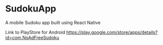 # SudokuApp
A mobile Sudoku app built using React Native 

Link to PlayStore for Android
https://play.google.com/store/apps/details?id=com.NoAdFreeSudoku
